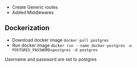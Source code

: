 - Create Generic routes
- Added Middlewares

## Dockerization

- Download docker image `docker pull postgres`
- Run docker image `docker run --name docker-postgres -e POSTGRES_PASSWORD=postgres -d postgres`

Username and password are set to postgres
